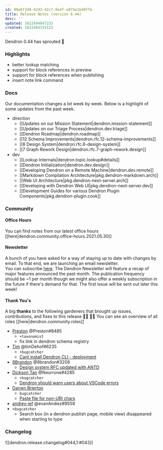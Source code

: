 ```yaml
---
id: 00e6f3d8-4243-42c7-8e4f-a074a1bd0ffb
title: Release Notes (version 0.44)
desc: ''
updated: 1622494847233
created: 1622484155123
---
```


Dendron 0.44 has sprouted  🌱

### Highlights
- better lookup matching
- support for block references in preview 
- support for block references when publishing
- insert note link command

### Docs

Our documentation changes a lot week by week. Below is a highlight of some updates from the past week.

- direction
    - [[Updates on our Mission Statement|dendron.mission-statement]]
    - [[Updates on our Triage Process|dendron.dev.triage]]
    - [[Dendron Roadmap|dendron.roadmap]]
    - [[12 Schema Improvements|dendron.rfc.12-schema-improvements]]
    - [[6 Design System|dendron.rfc.6-design-system]]
    - [[7 Graph Rework Design|dendron.rfc.7-graph-rework.design]]
- dev
    - [[Lookup Internals|dendron.topic.lookup#details]]
    - [[Dendron Initialization|dendron.dev.design]]
    - [[Developing Dendron on a Remote Machine|dendron.dev.remote]]
    - [[Markdown Compilation Architecture|pkg.dendron-markdown.arch]]
    - [[Web UI Architecture|pkg.dendron-next-server.arch]]
    - [[Developing with Dendron Web UI|pkg.dendron-next-server.dev]]
    - [[Development Guides for various Dendron Plugin Components|pkg.dendron-plugin.cook]]


### Community

#### Office Hours

You can find notes from our latest office hours [[here|dendron.community.office-hours.2021.05.30]]

#### Newsletter

A bunch of you have asked for a way of staying up to date with changes by email. To that end, we are launching an email newsletter.  
You can subscribe [here](https://buttondown.email/dendron). The Dendron Newsletter will feature a recap of major features announced the past month. 
The publication frequency should be ~1 per month though we might also offer a weekly subscription in the future if there's demand for that. The first issue will be sent out later this week!

#### Thank You's

A big **thanks** to the following gardeners that brought up issues, contributions, and fixes to this release :man_farmer: :woman_farmer: 
You can see an overview of all roles [[here|dendron.community.roles]]

- [Preston](https://github.com/LiminalCrab) @Preston#8485 
  - `+taxonomist`
  - fix link in dendron schema registry
- [Tim](https://github.com/timDeHof) @timDehof#6235
  - `+bugcatcher`
  - [Cant install Dendron CLI - deployment](https://github.com/dendronhq/dendron/issues/776)
- [8Brandon](https://github.com/8brandon) @8brandon#3208
  - [Design system RFC updated with ANTD](https://github.com/dendronhq/dendron-site/pull/101)
- [Dickson Tan](https://github.com/Neurrone) @Neurrone#4285
  - `+bugcatcher`
  - [Dendron should warn users about VSCode errors](https://github.com/dendronhq/dendron/issues/772)
- [Darren Brierton](https://github.com/ddbrierton)
  - `bugcatcher`
  - [Paste file for non-URI chars](https://github.com/dendronhq/dendron/issues/765)
-  [andrey-jef](https://github.com/andrey-jef) @evanAndiez#9559
  - `+bugcatcher`
    - Search box (in a dendron publish page, mobile view) disappeared when starting to type 


### Changelog
![[dendron.release.changelog#044,1:#043]]
